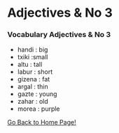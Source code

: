 # ​Adjectives &amp; No 3

### Vocabulary Adjectives &amp; No 3

*   handi : big
*   txiki :small
*   altu : tall
*   labur : short
*   gizena : fat
*   argal : thin
*   gazte : young
*   zahar : old
*   morea : purple

[ Go Back to Home Page!](..)
